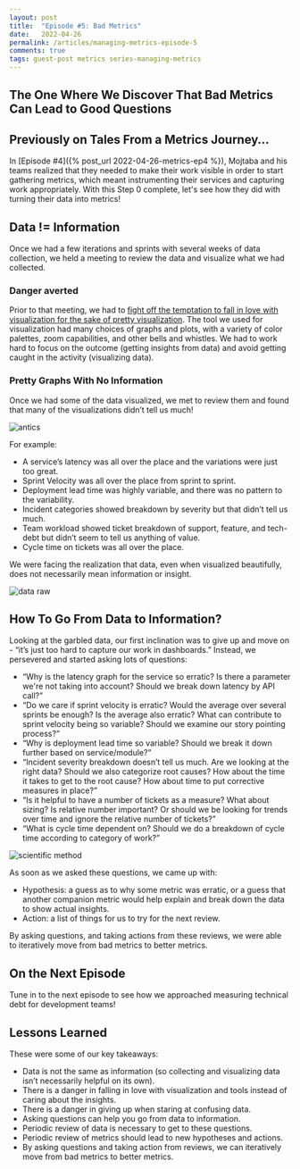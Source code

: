```yaml
---
layout: post
title:  "Episode #5: Bad Metrics"
date:   2022-04-26
permalink: /articles/managing-metrics-episode-5
comments: true
tags: guest-post metrics series-managing-metrics
---
```


## The One Where We Discover That Bad Metrics Can Lead to Good Questions

## Previously on Tales From a Metrics Journey…

In [Episode #4]({% post_url 2022-04-26-metrics-ep4 %}), Mojtaba and his teams realized that they needed to make their work visible in order to start gathering metrics, which meant instrumenting their services and capturing work appropriately. With this Step 0 complete, let's see how they did with turning their data into metrics!

## Data != Information

Once we had a few iterations and sprints with several weeks of data collection, we held a meeting to review the data and visualize what we had collected. 

### Danger averted

Prior to that meeting, we had to [fight off the temptation to fall in love with visualization for the sake of pretty visualization](https://angelariggs.github.io/articles/twelve-pitfalls-engineering-metrics#pitfall-3-rush-to-automate-and-visualize-first). The tool we used for visualization had many choices of graphs and plots, with a variety of color palettes, zoom capabilities, and other bells and whistles. We had to work hard to focus on the outcome (getting insights from data) and avoid getting caught in the activity (visualizing data).  

### Pretty Graphs With No Information

Once we had some of the data visualized, we met to review them and found that many of the visualizations didn’t tell us much!

![antics](https://cdn.zappy.app/be02be41e58ff2db10e957af46811c28.png )

For example:
- A service’s latency was all over the place and the variations were just too great.
- Sprint Velocity was all over the place from sprint to sprint.
- Deployment lead time was highly variable, and there was no pattern to the variability.
- Incident categories showed breakdown by severity but that didn’t tell us much.
- Team workload showed ticket breakdown of support, feature, and tech-debt but didn’t seem to tell us anything of value.
- Cycle time on tickets was all over the place.

We were facing the realization that data, even when visualized beautifully, does not necessarily mean information or insight.

![data raw](https://cdn.zappy.app/c382a3bb43136b56b03703b9002bf9fd.png)

## How To Go From Data to Information? 

Looking at the garbled data, our first inclination was to give up and move on - “it’s just too hard to capture our work in dashboards.” Instead, we persevered and started asking lots of questions: 

- “Why is the latency graph for the service so erratic? Is there a parameter we're not taking into account? Should we break down latency by API call?”
- “Do we care if sprint velocity is erratic? Would the average over several sprints be enough? Is the average also erratic? What can contribute to sprint velocity being so variable? Should we examine our story pointing process?”
- “Why is deployment lead time so variable? Should we break it down further based on service/module?”
- “Incident severity breakdown doesn’t tell us much. Are we looking at the right data? Should we also categorize root causes? How about the time it takes to get to the root cause? How about time to put corrective measures in place?”
- “Is it helpful to have a number of tickets as a measure? What about sizing? Is relative number important? Or should we be looking for trends over time and ignore the relative number of tickets?”
- “What is cycle time dependent on? Should we do a breakdown of cycle time according to category of work?”

![scientific method](https://cdn.zappy.app/fe88a877c8a99a55437aea4b57bfbade.png) 

As soon as we asked these questions, we came up with:

- Hypothesis: a guess as to why some metric was erratic, or a guess that another companion metric would help explain and break down the data to show actual insights.
- Action: a list of things for us to try for the next review.

By asking questions, and taking actions from these reviews, we were able to iteratively move from bad metrics to better metrics. 

## On the Next Episode

Tune in to the next episode to see how we approached measuring technical debt for development teams!

## Lessons Learned

These were some of our key takeaways:

- Data is not the same as information (so collecting and visualizing data isn’t necessarily helpful on its own).
- There is a danger in falling in love with visualization and tools instead of caring about the insights.
- There is a danger in giving up when staring at confusing data.
- Asking questions can help you go from data to information.
- Periodic review of data is necessary to get to these questions.
- Periodic review of metrics should lead to new hypotheses and actions.
- By asking questions and taking action from reviews, we can iteratively move from bad metrics to better metrics.
